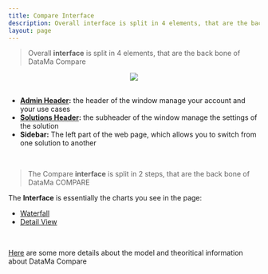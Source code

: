 ```yaml
---
title: Compare Interface
description: Overall interface is split in 4 elements, that are the back bone of DataMa Compare.
layout: page
---
```


> Overall **interface** is split in 4 elements, that are the back bone of DataMa Compare

<center><img src="{{site.url}}/{{site.baseurl}}/core_app/new/compare/images/compare_interface.png"/></center>

<br>

* **[Admin Header]({{site.url}}/{{site.baseurl}}/core_app/new/interface/homepage/homepage_header.html):** the header of the window manage your account and your use cases
* **[Solutions Header]({{site.url}}/{{site.baseurl}}/core_app/new/interface/header/header.html):** the subheader of the window manage the settings of the solution
* **Sidebar:** The left part of the web page, which allows you to switch from one solution to another

<br>

> The Compare **interface** is split in 2 steps, that are the back bone of DataMa COMPARE

 The **Interface** is essentially the charts you see in the page:
 - [Waterfall]({{site.url}}/{{site.baseurl}}/core_app/new/compare/interface/waterfall.html)
 - [Detail View]({{site.url}}/{{site.baseurl}}/core_app/new/compare/interface/detailed_view.html)

<br>

[Here]({{site.url}}/{{site.baseurl}}/core_app/new/compare/model/model.html) are some more details about the model and theoritical information about DataMa Compare